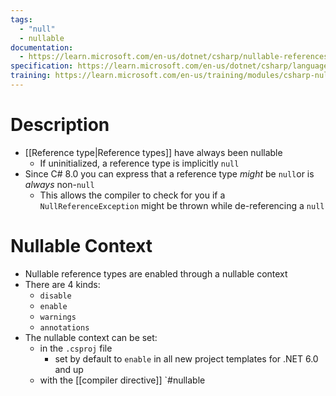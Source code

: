 ```yaml
---
tags:
  - "null"
  - nullable
documentation:
  - https://learn.microsoft.com/en-us/dotnet/csharp/nullable-references
specification: https://learn.microsoft.com/en-us/dotnet/csharp/language-reference/proposals/csharp-8.0/nullable-reference-types
training: https://learn.microsoft.com/en-us/training/modules/csharp-null-safety
---
```

# Description
- [[Reference type|Reference types]] have always been nullable
	- If uninitialized, a reference type is implicitly `null`
- Since C# 8.0 you can express that a reference type *might* be `null`or is *always* non-`null`
	- This allows the compiler to check for you if a `NullReferenceException` might be thrown while de-referencing a `null`
# Nullable Context
- Nullable reference types are enabled through a nullable context
- There are 4 kinds:
	- `disable`
	- `enable`
	- `warnings`
	- `annotations`
- The nullable context can be set:
	- in the `.csproj` file
		- set by default to `enable` in all new project templates for .NET 6.0 and up
	- with the [[compiler directive]] `#nullable